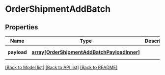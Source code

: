 # OrderShipmentAddBatch

## Properties
Name | Type | Description | Notes
------------ | ------------- | ------------- | -------------
**payload** | [**array[OrderShipmentAddBatchPayloadInner]**](OrderShipmentAddBatchPayloadInner.md) |  | [default to null]

[[Back to Model list]](../README.md#documentation-for-models) [[Back to API list]](../README.md#documentation-for-api-endpoints) [[Back to README]](../README.md)


